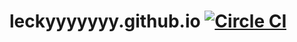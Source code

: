 # leckyyyyyyy.github.io [![Circle CI](https://circleci.com/gh/leckyyyyyyy/leckyyyyyyy.github.io/tree/gh-pages-contents.svg?style=svg)](https://circleci.com/gh/leckyyyyyyy/leckyyyyyyy.github.io/tree/gh-pages-contents)

